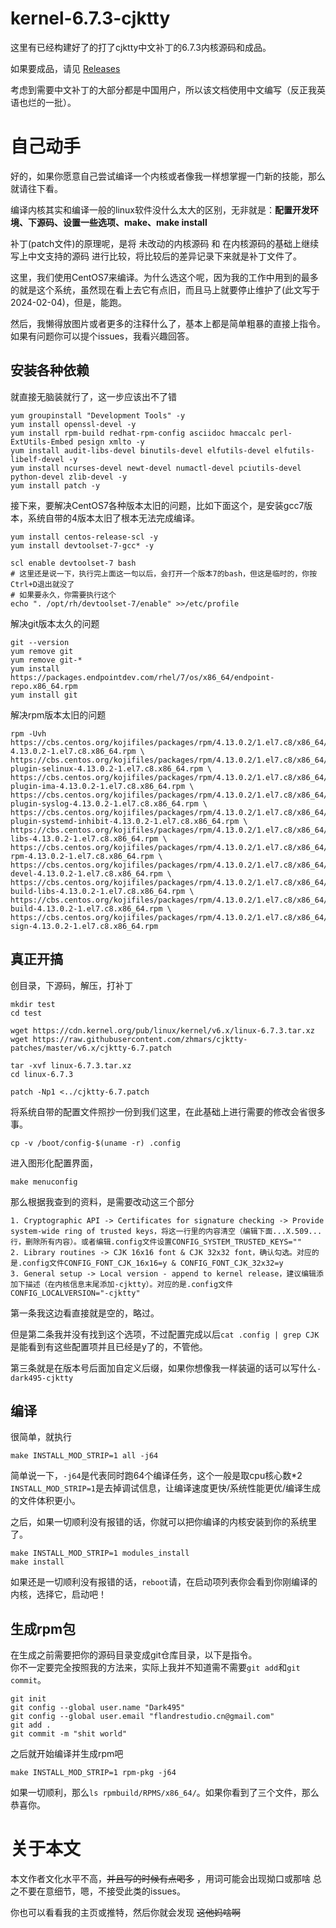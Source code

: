 # kernel-6.7.3-cjktty
这里有已经构建好了的打了cjktty中文补丁的6.7.3内核源码和成品。

如果要成品，请见 [Releases](https://github.com/xlch88/kernel-6.7.3-cjktty/releases)

考虑到需要中文补丁的大部分都是中国用户，所以该文档使用中文编写（反正我英语也烂的一批）。

# 自己动手
好的，如果你愿意自己尝试编译一个内核或者像我一样想掌握一门新的技能，那么就请往下看。

编译内核其实和编译一般的linux软件没什么太大的区别，无非就是：**配置开发环境、下源码、设置一些选项、make、make install**

补丁(patch文件)的原理呢，是将 未改动的内核源码 和 在内核源码的基础上继续写上中文支持的源码 进行比较，将比较后的差异记录下来就是补丁文件了。

这里，我们使用CentOS7来编译。为什么选这个呢，因为我的工作中用到的最多的就是这个系统，虽然现在看上去它有点旧，而且马上就要停止维护了(此文写于2024-02-04)，但是，能跑。

然后，我懒得放图片或者更多的注释什么了，基本上都是简单粗暴的直接上指令。如果有问题你可以提个issues，我看兴趣回答。

## 安装各种依赖
就直接无脑装就行了，这一步应该出不了错
```shell
yum groupinstall "Development Tools" -y
yum install openssl-devel -y
yum install rpm-build redhat-rpm-config asciidoc hmaccalc perl-ExtUtils-Embed pesign xmlto -y
yum install audit-libs-devel binutils-devel elfutils-devel elfutils-libelf-devel -y
yum install ncurses-devel newt-devel numactl-devel pciutils-devel python-devel zlib-devel -y
yum install patch -y
```

接下来，要解决CentOS7各种版本太旧的问题，比如下面这个，是安装gcc7版本，系统自带的4版本太旧了根本无法完成编译。
```shell
yum install centos-release-scl -y
yum install devtoolset-7-gcc* -y

scl enable devtoolset-7 bash
# 这里还是说一下，执行完上面这一句以后，会打开一个版本7的bash，但这是临时的，你按Ctrl+D退出就没了
# 如果要永久，你需要执行这个
echo ". /opt/rh/devtoolset-7/enable" >>/etc/profile
```

解决git版本太久的问题
```shell
git --version
yum remove git
yum remove git-*
yum install https://packages.endpointdev.com/rhel/7/os/x86_64/endpoint-repo.x86_64.rpm
yum install git
```

解决rpm版本太旧的问题
```shell
rpm -Uvh https://cbs.centos.org/kojifiles/packages/rpm/4.13.0.2/1.el7.c8/x86_64/rpm-4.13.0.2-1.el7.c8.x86_64.rpm \
https://cbs.centos.org/kojifiles/packages/rpm/4.13.0.2/1.el7.c8/x86_64/rpm-plugin-selinux-4.13.0.2-1.el7.c8.x86_64.rpm \
https://cbs.centos.org/kojifiles/packages/rpm/4.13.0.2/1.el7.c8/x86_64/rpm-plugin-ima-4.13.0.2-1.el7.c8.x86_64.rpm \
https://cbs.centos.org/kojifiles/packages/rpm/4.13.0.2/1.el7.c8/x86_64/rpm-plugin-syslog-4.13.0.2-1.el7.c8.x86_64.rpm \
https://cbs.centos.org/kojifiles/packages/rpm/4.13.0.2/1.el7.c8/x86_64/rpm-plugin-systemd-inhibit-4.13.0.2-1.el7.c8.x86_64.rpm \
https://cbs.centos.org/kojifiles/packages/rpm/4.13.0.2/1.el7.c8/x86_64/rpm-libs-4.13.0.2-1.el7.c8.x86_64.rpm \
https://cbs.centos.org/kojifiles/packages/rpm/4.13.0.2/1.el7.c8/x86_64/python2-rpm-4.13.0.2-1.el7.c8.x86_64.rpm \
https://cbs.centos.org/kojifiles/packages/rpm/4.13.0.2/1.el7.c8/x86_64/rpm-devel-4.13.0.2-1.el7.c8.x86_64.rpm \
https://cbs.centos.org/kojifiles/packages/rpm/4.13.0.2/1.el7.c8/x86_64/rpm-build-libs-4.13.0.2-1.el7.c8.x86_64.rpm \
https://cbs.centos.org/kojifiles/packages/rpm/4.13.0.2/1.el7.c8/x86_64/rpm-build-4.13.0.2-1.el7.c8.x86_64.rpm \
https://cbs.centos.org/kojifiles/packages/rpm/4.13.0.2/1.el7.c8/x86_64/rpm-sign-4.13.0.2-1.el7.c8.x86_64.rpm
```

## 真正开搞
创目录，下源码，解压，打补丁
```shell
mkdir test
cd test

wget https://cdn.kernel.org/pub/linux/kernel/v6.x/linux-6.7.3.tar.xz
wget https://raw.githubusercontent.com/zhmars/cjktty-patches/master/v6.x/cjktty-6.7.patch

tar -xvf linux-6.7.3.tar.xz
cd linux-6.7.3

patch -Np1 <../cjktty-6.7.patch
```

将系统自带的配置文件照抄一份到我们这里，在此基础上进行需要的修改会省很多事。
```shell
cp -v /boot/config-$(uname -r) .config
```

进入图形化配置界面，
```shell
make menuconfig
```

那么根据我查到的资料，是需要改动这三个部分
```
1. Cryptographic API -> Certificates for signature checking -> Provide system-wide ring of trusted keys，将这一行里的内容清空（编辑下面...X.509...行，删除所有内容）。或者编辑.config文件设置CONFIG_SYSTEM_TRUSTED_KEYS=""
2. Library routines -> CJK 16x16 font & CJK 32x32 font，确认勾选。对应的是.config文件CONFIG_FONT_CJK_16x16=y & CONFIG_FONT_CJK_32x32=y
3. General setup -> Local version - append to kernel release，建议编辑添加下描述（在内核信息末尾添加-cjktty）。对应的是.config文件CONFIG_LOCALVERSION="-cjktty"
```
第一条我这边看直接就是空的，略过。

但是第二条我并没有找到这个选项，不过配置完成以后`cat .config | grep CJK`是能看到有这些配置项并且已经是y了的，不管他。

第三条就是在版本号后面加自定义后缀，如果你想像我一样装逼的话可以写什么`-dark495-cjktty`

## 编译
很简单，就执行
```shell
make INSTALL_MOD_STRIP=1 all -j64
```
简单说一下，`-j64`是代表同时跑64个编译任务，这个一般是取cpu核心数*2  
`INSTALL_MOD_STRIP=1`是去掉调试信息，让编译速度更快/系统性能更优/编译生成的文件体积更小。


之后，如果一切顺利没有报错的话，你就可以把你编译的内核安装到你的系统里了。
```shell
make INSTALL_MOD_STRIP=1 modules_install
make install
```
如果还是一切顺利没有报错的话，`reboot`请，在启动项列表你会看到你刚编译的内核，选择它，启动吧！

## 生成rpm包
在生成之前需要把你的源码目录变成git仓库目录，以下是指令。  
你不一定要完全按照我的方法来，实际上我并不知道需不需要`git add`和`git commit`。
```shell
git init
git config --global user.name "Dark495"
git config --global user.email "flandrestudio.cn@gmail.com"
git add .
git commit -m "shit world"
```

之后就开始编译并生成rpm吧
```shell
make INSTALL_MOD_STRIP=1 rpm-pkg -j64
```
如果一切顺利，那么`ls rpmbuild/RPMS/x86_64/`。如果你看到了三个文件，那么恭喜你。

# 关于本文
本文作者文化水平不高，~~并且写的时候有点喝多~~ ，用词可能会出现拗口或那啥 总之不要在意细节，嗯，不接受此类的issues。

你也可以看看我的主页或推特，然后你就会发现 ~~这他妈啥啊~~
